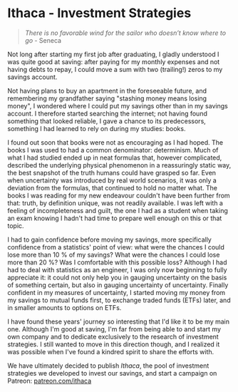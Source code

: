 # Ithaca - Investment Strategies

> _There is no favorable wind for the sailor who doesn’t know where to go_ - Seneca

Not long after starting my first job after graduating, I gladly understood I was quite good at saving: after paying for my monthly expenses and not having debts to repay, I could move a sum with two (trailing!) zeros to my savings account.

Not having plans to buy an apartment in the foreseeable future, and remembering my grandfather saying "stashing money means losing money", I wondered where I could put my savings other than in my savings account. I therefore started searching the internet; not having found something that looked reliable, I gave a chance to its predecessors, something I had learned to rely on during my studies: books.

I found out soon that books were not as encouraging as I had hoped. The books I was used to had a common denominator: determinism. Much of what I had studied ended up in neat formulas that, however complicated, described the underlying physical phenomenon in a reassuringly static way, the best snapshot of the truth humans could have grasped so far. Even when uncertainty was introduced by real world scenarios, it was only a deviation from the formulas, that continued to hold no matter what.
The books I was reading for my new endeavour couldn't have been further from that: truth, by definition unique, was not readily available. I was left with a feeling of incompleteness and guilt, the one I had as a student when taking an exam knowing I hadn't had time to prepare well enough on this or that topic.

I had to gain confidence before moving my savings, more specifically confidence from a statistics' point of view: what were the chances I could lose more than 10 % of my savings? What were the chances I could lose more than 20 %? Was I comfortable with this possible loss?
Although I had had to deal with statistics as an engineer, I was only now beginning to fully appreciate it: it could not only help you in gauging uncertainty on the basis of something certain, but also in gauging uncertainty of uncertainty. Finally confident in my measures of uncertainty, I started moving my money from my savings to mutual funds first, to exchange traded funds (ETFs) later, and in smaller amounts to options on ETFs.

I have found these years' journey so interesting that I'd like it to be my main one. Although I'm good at saving, I'm far from being able to and start my own company and to dedicate exclusively to the research of investment strategies. I still wanted to move in this direction though, and I realized it was possible when I've found a kindred spirit to share the efforts with.

We have ultimately decided to publish _Ithaca_, the pool of investment strategies we developed to invest our savings, and start a campaign on Patreon: [patreon.com/ithaca](https://www.patreon.com/ithaca "Go to Patreon page")
